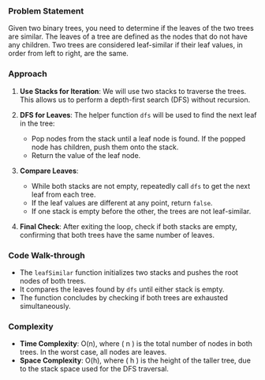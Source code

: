 ### Problem Statement
Given two binary trees, you need to determine if the leaves of the two trees are similar. The leaves of a tree are defined as the nodes that do not have any children. Two trees are considered leaf-similar if their leaf values, in order from left to right, are the same.

### Approach
1. **Use Stacks for Iteration**: We will use two stacks to traverse the trees. This allows us to perform a depth-first search (DFS) without recursion.

2. **DFS for Leaves**: The helper function `dfs` will be used to find the next leaf in the tree:
   - Pop nodes from the stack until a leaf node is found. If the popped node has children, push them onto the stack.
   - Return the value of the leaf node.

3. **Compare Leaves**:
   - While both stacks are not empty, repeatedly call `dfs` to get the next leaf from each tree.
   - If the leaf values are different at any point, return `false`.
   - If one stack is empty before the other, the trees are not leaf-similar.

4. **Final Check**: After exiting the loop, check if both stacks are empty, confirming that both trees have the same number of leaves.

### Code Walk-through
- The `leafSimilar` function initializes two stacks and pushes the root nodes of both trees.
- It compares the leaves found by `dfs` until either stack is empty.
- The function concludes by checking if both trees are exhausted simultaneously.

### Complexity
- **Time Complexity**: O(n), where \( n \) is the total number of nodes in both trees. In the worst case, all nodes are leaves.
- **Space Complexity**: O(h), where \( h \) is the height of the taller tree, due to the stack space used for the DFS traversal.

